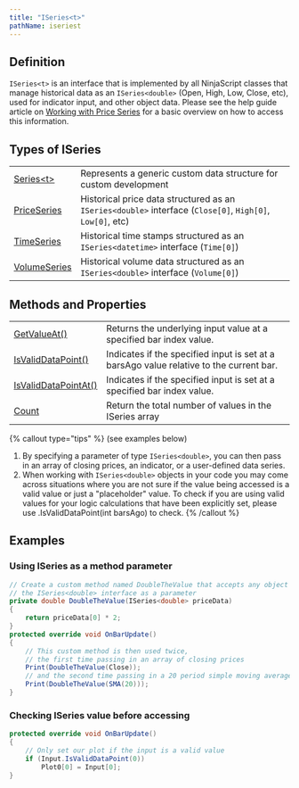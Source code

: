 ```yaml
---
title: "ISeries<t>"
pathName: iseriest
---
```


## Definition

`ISeries<t>` is an interface that is implemented by all NinjaScript classes that manage historical data as an `ISeries<double>` (Open, High, Low, Close, etc), used for indicator input, and other object data. Please see the help guide article on [Working with Price Series](working_with_price_series) for a basic overview on how to access this information.

## Types of ISeries

|  |  |
| --- | --- |
| [Series\<t\>](seriest) | Represents a generic custom data structure for custom development |
| [PriceSeries](priceseries) | Historical price data structured as an `ISeries<double>` interface (`Close[0]`, `High[0]`, `Low[0]`, etc) |
| [TimeSeries](timeseries) | Historical time stamps structured as an `ISeries<datetime>` interface (`Time[0]`) |
| [VolumeSeries](volumeseries) | Historical volume data structured as an `ISeries<double>` interface (`Volume[0]`) |

## Methods and Properties

|  |  |
| --- | --- |
| [GetValueAt()](getvalueat) | Returns the underlying input value at a specified bar index value. |
| [IsValidDataPoint()](isvaliddatapoint) | Indicates if the specified input is set at a barsAgo value relative to the current bar. |
| [IsValidDataPointAt()](isvaliddatapointat) | Indicates if the specified input is set at a specified bar index value. |
| [Count](iseries_count) | Return the total number of values in the ISeries array |

{% callout type="tips" %}
(see examples below)

1. By specifying a parameter of type `ISeries<double>`, you can then pass in an array of closing prices, an indicator, or a user-defined data series.
2. When working with `ISeries<double>` objects in your code you may come across situations where you are not sure if the value being accessed is a valid value or just a "placeholder" value. To check if you are using valid values for your logic calculations that have been explicitly set, please use .IsValidDataPoint(int barsAgo) to check.
{% /callout %}

## Examples

### Using ISeries as a method parameter

```csharp
// Create a custom method named DoubleTheValue that accepts any object that implements
// the ISeries<double> interface as a parameter
private double DoubleTheValue(ISeries<double> priceData)
{
    return priceData[0] * 2;
}
protected override void OnBarUpdate()
{
    // This custom method is then used twice,
    // the first time passing in an array of closing prices
    Print(DoubleTheValue(Close));
    // and the second time passing in a 20 period simple moving average.
    Print(DoubleTheValue(SMA(20)));
}
```

### Checking ISeries value before accessing

```csharp
protected override void OnBarUpdate()
{
    // Only set our plot if the input is a valid value
    if (Input.IsValidDataPoint(0))
        Plot0[0] = Input[0];
}
```
